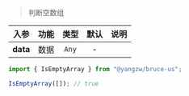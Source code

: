> 判断空数组

入参|功能|类型|默认|说明
:-:|:-:|:-:|:-:|-
**data**|数据|`Any`|-

```js
import { IsEmptyArray } from "@yangzw/bruce-us";

IsEmptyArray([]); // true
```